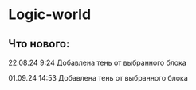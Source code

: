 # Logic-world

## Что нового:

22.08.24 9:24 Добавлена тень от выбранного блока

01.09.24 14:53 Добавлена тень от выбранного блока
